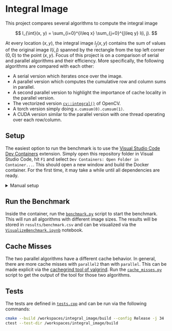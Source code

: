 # Integral Image

This project compares several algorithms to compute the integral image

$$
I_{\int}(x, y) = \sum_{i=0}^{i\leq x} \sum_{j=0}^{j\leq y} I(i, j).
$$

At every location $(x, y)$, the integral image $I_{\int}(x, y)$ contains the sum of values of the original image $I(i, j)$ spanned by the rectangle from the top left corner $(0, 0)$ to the point $(x, y)$. Focus of this project is on a comparison of serial and parallel algorithms and their efficiency. More specifically, the following algorithms are compared with each other:

-   A serial version which iterates once over the image.
-   A parallel version which computes the cumulative row and column sums in parallel.
-   A second parallel version to highlight the importance of cache locality in the parallel version.
-   The vectorized version [`cv::integral()`](https://docs.opencv.org/4.x/d7/d1b/group__imgproc__misc.html#ga97b87bec26908237e8ba0f6e96d23e28) of OpenCV.
-   A torch version simply doing `x.cumsum(0).cumsum(1)`.
-   A CUDA version similar to the parallel version with one thread operating over each row/column.

## Setup

The easiest option to run the benchmark is to use the [Visual Studio Code Dev Containers](https://code.visualstudio.com/docs/devcontainers/containers) extension. Simply open this repository folder in Visual Studio Code, hit `F1` and select `Dev Containers: Open Folder in Container...`. This should open a new window and build the Docker container. For the first time, it may take a while until all dependencies are ready.

<details closed>
<summary>Manual setup</summary>
Alternatively, you can also build and run the Docker container yourself:

```bash
# Build the container
docker build --file .devcontainer/Dockerfile --network host --tag integral_image .

# Run the container and mount the current working directory
docker run --rm --gpus all -it -v ${PWD}:/workspaces/integral_image integral_image bash
```

</details>

## Run the Benchmark

Inside the container, run the [`benchmark.py`](./src/benchmark.py) script to start the benchmark. This will run all algorithms with different image sizes. The results will be stored in `results/benchmark.csv` and can be visualized via the [`VisualizeBenchmark.ipynb`](./src/VisualizeBenchmark.ipynb) notebook.

## Cache Misses

The two parallel algorithms have a different cache behavior. In general, there are more cache misses with `parallel2` than with `parallel`. This can be made explicit via the [cachegrind tool of valgrind](https://valgrind.org/docs/manual/cg-manual.html). Run the [`cache_misses.py`](./src/cache_misses.py) script to get the output of the tool for those two algorithms.

## Tests

The tests are defined in [`tests.cpp`](./src/tests.cpp) and can be run via the following commands:

```bash
cmake --build /workspaces/integral_image/build --config Release -j 34
ctest --test-dir /workspaces/integral_image/build
```
